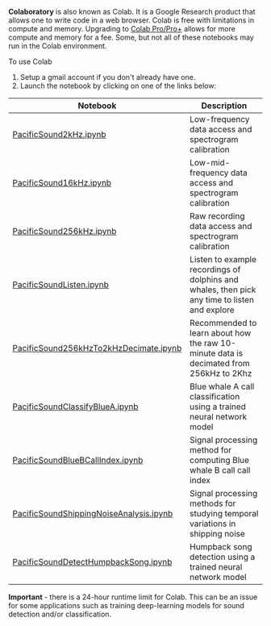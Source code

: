 **Colaboratory** is also known as Colab. It is a Google Research product that allows one to write code in a web browser.
Colab is free with limitations in compute and memory. 
Upgrading to [Colab Pro/Pro+](https://colab.research.google.com/signup) allows for more compute and memory for a fee. 
Some, but not all of these notebooks may run in the Colab environment. 

To use Colab

1. Setup a gmail account if you don't already have one.
2. Launch the notebook by clicking on one of the links below:

| Notebook                                                                                                                                                                                                 | Description                                                                                    |
|----------------------------------------------------------------------------------------------------------------------------------------------------------------------------------------------------------|------------------------------------------------------------------------------------------------
| [PacificSound2kHz.ipynb](https://colab.research.google.com/github/mbari-org/pacific-sound-notebooks/blob/master/docs/notebooks/data/PacificSound2kHz.ipynb)	                                             | Low-frequency data access and spectrogram calibration                                          |
| [PacificSound16kHz.ipynb](https://colab.research.google.com/github/mbari-org/pacific-sound-notebooks/blob/master/docs/notebooks/data/PacificSound16kHz.ipynb)                                            | Low-mid-frequency data access and spectrogram calibration                                      |
| [PacificSound256kHz.ipynb](https://colab.research.google.com/github/mbari-org/pacific-sound-notebooks/blob/master/docs/notebooks/data/PacificSound256kHz.ipynb)                                          | Raw recording data access and spectrogram calibration                                          |
| [PacificSoundListen.ipynb](https://colab.research.google.com/github/mbari-org/pacific-sound-notebooks/blob/master/docs/notebooks/listen/PacificSoundListen.ipynb)                                        | Listen to example recordings of dolphins and whales, then pick any time to listen and explore  |
| [PacificSound256kHzTo2kHzDecimate.ipynb](https://colab.research.google.com/github/mbari-org/pacific-sound-notebooks/blob/master/docs/notebooks/data/PacificSound256kHzTo2kHzDecimate.ipynb)              | Recommended to learn about how the raw 10-minute data is decimated from 256kHz to 2Khz         | |
| [PacificSoundClassifyBlueA.ipynb](https://colab.research.google.com/github/mbari-org/pacific-sound-notebooks/blob/master/docs/notebooks/bluewhales/classify/blueA/PacificSoundClassifyBlueA.ipynb)       | Blue whale A call classification using a trained neural network model                          |
| [PacificSoundBlueBCallIndex.ipynb](https://colab.research.google.com/github/mbari-org/pacific-sound-notebooks/blob/master/docs/notebooks/bluewhales/classify/blueB/PacificSoundBlueBCallIndex.ipynb)     | Signal processing method for computing Blue whale B call call index                            |
| [PacificSoundShippingNoiseAnalysis.ipynb](https://colab.research.google.com/github/mbari-org/pacific-sound-notebooks/blob/master/docs/notebooks/shippingnoise/PacificSoundShippingNoiseAnalysis.ipynb)   | Signal processing methods for studying temporal variations in shipping noise                   |
| [PacificSoundDetectHumpbackSong.ipynb](https://colab.research.google.com/github/mbari-org/pacific-sound-notebooks/blob/master/docs/notebooks/humpbackwhales/detect/PacificSoundDetectHumpbackSong.ipynb) | Humpback song detection using a trained neural network model                                   ||

**Important**  - there is a 24-hour runtime limit for Colab. This can be an issue for some applications
such as training deep-learning models for sound detection and/or classification. 